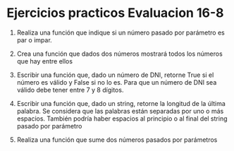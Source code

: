 # Ejercicios practicos Evaluacion 16-8

1.  Realiza una función que indique si un número pasado por parámetro es par o impar.

2. Crea una función que dados dos números mostrará todos los números que hay entre ellos

3. Escribir una función que, dado un número de DNI, retorne True si el número es válido y False si no lo es. Para que un número de DNI sea válido debe tener entre 7 y 8 dígitos.

4. Escribir una función que, dado un string, retorne la longitud de la última palabra. Se considera que las palabras están separadas por uno o más espacios. También podría haber espacios al principio o al final del string pasado por parámetro

5. Realiza una función que sume dos números pasados por parámetros
